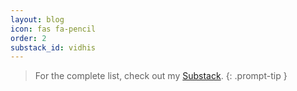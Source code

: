 ```yaml
---
layout: blog
icon: fas fa-pencil
order: 2
substack_id: vidhis
---
```


> For the complete list, check out my [Substack](https://vidhis.substack.com/).
{: .prompt-tip }
